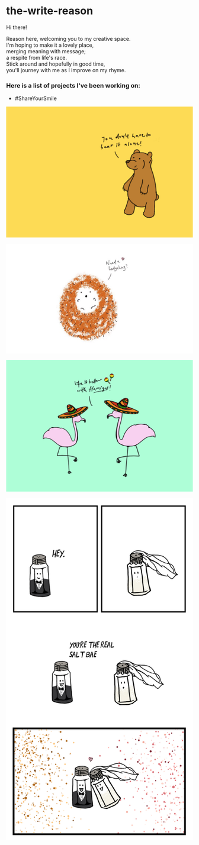 # the-write-reason

Hi there!

Reason here, welcoming you to my creative space.
<br/> I'm hoping to make it a lovely place,
<br/> merging meaning with message; 
<br/> a respite from life's race.
<br/> Stick around and hopefully in good time, 
<br/> you'll journey with me as I improve on my rhyme.



<h3>Here is a list of projects I've been working on:</h3>

<ul><li>#ShareYourSmile</li></ul>

![](Bear_Postcard.jpg)

![](Hedgehog_Postcard.jpeg)

![](Flamingo_Postcard.jpg)

![](Bookmark_B.jpg)
